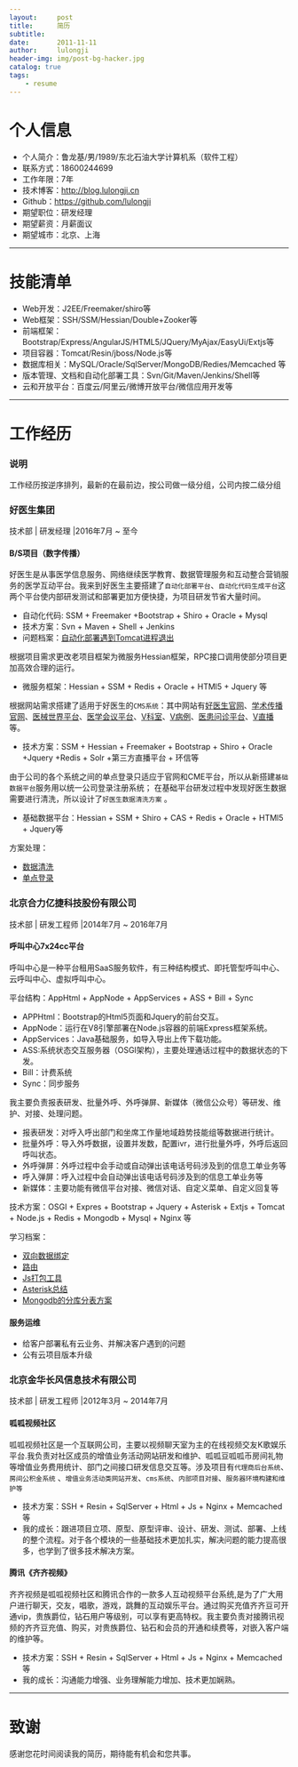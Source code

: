 ```yaml
---
layout:     post
title:      简历
subtitle:   
date:       2011-11-11
author:     lulongji
header-img: img/post-bg-hacker.jpg
catalog: true
tags:
    - resume
---
```



# 个人信息

 - 个人简介：鲁龙基/男/1989/东北石油大学计算机系（软件工程）
 - 联系方式：18600244699 
 - 工作年限：7年
 - 技术博客：http://blog.lulongji.cn
 - Github：https://github.com/lulongji
 - 期望职位：研发经理
 - 期望薪资：月薪面议
 - 期望城市：北京、上海

---

# 技能清单

- Web开发：J2EE/Freemaker/shiro等
- Web框架：SSH/SSM/Hessian/Double+Zooker等
- 前端框架：Bootstrap/Express/AngularJS/HTML5/JQuery/MyAjax/EasyUi/Extjs等
- 项目容器：Tomcat/Resin/jboss/Node.js等
- 数据库相关：MySQL/Oracle/SqlServer/MongoDB/Redies/Memcached 等
- 版本管理、文档和自动化部署工具：Svn/Git/Maven/Jenkins/Shell等
- 云和开放平台：百度云/阿里云/微博开放平台/微信应用开发等

---

# 工作经历

### 说明
工作经历按逆序排列，最新的在最前边，按公司做一级分组，公司内按二级分组

### 好医生集团
技术部 | 研发经理 |2016年7月 ~ 至今

#### B/S项目（数字传播）

好医生是从事医学信息服务、网络继续医学教育、数据管理服务和互动整合营销服务的医学互动平台。我来到好医生主要搭建了```自动化部署平台```、```自动化代码生成平台```这两个平台使内部研发测试和部署更加方便快捷，为项目研发节省大量时间。
- 自动化代码: SSM + Freemaker +Bootstrap + Shiro + Oracle + Mysql
- 技术方案：Svn + Maven + Shell + Jenkins
- 问题档案：[自动化部署遇到Tomcat进程退出](http://blog.lulongji.cn/2016/04/10/%E8%87%AA%E5%8A%A8%E5%8C%96%E9%83%A8%E7%BD%B2%E9%81%87%E5%88%B0Tomcat%E8%BF%9B%E7%A8%8B%E9%80%80%E5%87%BA/) 


根据项目需求更改老项目框架为微服务Hessian框架，RPC接口调用使部分项目更加高效合理的运行。
- 微服务框架：Hessian + SSM + Redis + Oracle + HTMl5 + Jquery 等

根据网站需求搭建了适用于好医生的```CMS系统```：其中网站有[好医生官网](https://www.haoyisheng.com)、[学术传播官网](http://xscb.haoyisheng.com)、[医械世界平台](http://yx.haoyisheng.com)、[医学会议平台](http://yx.haoyisheng.com/cms)、[V科室](http://vks.haoyisheng.com)、[V病例](http://vbl.haoyisheng.com)、[医患问诊平台](http://mld.haoyisheng.com)、[V直播](http://zb.haoyisheng.com)等。
- 技术方案：SSM + Hessian + Freemaker + Bootstrap + Shiro + Oracle +Jquery +Redis + Solr +第三方直播平台 + 环信等

由于公司的各个系统之间的单点登录只适应于官网和CME平台，所以从新搭建```基础数据平台```服务用以统一公司登录注册系统； 在基础平台研发过程中发现好医生数据需要进行清洗，所以设计了```好医生数据清洗方案``` 。
- 基础数据平台：Hessian + SSM  + Shiro + CAS + Redis + Oracle + HTMl5 + Jquery等

方案处理：
- [数据清洗](http://blog.lulongji.cn/2017/10/27/%E6%95%B0%E6%8D%AE%E6%B8%85%E6%B4%97/)
- [单点登录](http://blog.lulongji.cn/2016/09/26/%E6%80%BB%E7%BB%93%E4%B8%80%E4%B8%8B%E5%85%AC%E5%8F%B8%E5%8D%95%E7%82%B9%E7%99%BB%E5%BD%95/)


### 北京合力亿捷科技股份有限公司 
技术部 | 研发工程师 |2014年7月 ~ 2016年7月

#### 呼叫中心7x24cc平台
呼叫中心是一种平台租用SaaS服务软件，有三种结构模式、即托管型呼叫中心、云呼叫中心、虚拟呼叫中心。

平台结构：AppHtml + AppNode + AppServices + ASS  + Bill  + Sync
- APPHtml：Bootstrap的Html5页面和Jquery的前台交互。
- AppNode：运行在V8引擎部署在Node.js容器的前端Express框架系统。
- AppServices：Java基础服务，如导入导出上传下载功能。
- ASS:系统状态交互服务器（OSGI架构），主要处理通话过程中的数据状态的下发。
- Bill：计费系统
- Sync：同步服务

我主要负责报表研发、批量外呼、外呼弹屏、新媒体（微信公众号）等研发、维护、对接、处理问题。
- 报表研发：对呼入呼出部门和坐席工作量地域趋势技能组等数据进行统计。
- 批量外呼：导入外呼数据，设置并发数，配置ivr，进行批量外呼，外呼后返回呼叫状态。
- 外呼弹屏：外呼过程中会手动或自动弹出该电话号码涉及到的信息工单业务等
- 呼入弹屏：呼入过程中会自动弹出该电话号码涉及到的信息工单业务等
- 新媒体：主要功能有微信平台对接、微信对话、自定义菜单、自定义回复等

技术方案：OSGI + Expres + Bootstrap + Jquery + Asterisk + Extjs + Tomcat + Node.js + Redis + Mongodb + Mysql + Nginx 等

学习档案：
- [双向数据绑定]()
- [路由]()
- [Js打包工具]()
- [Asterisk总结]()
- [Mongodb的分库分表方案]()


#### 服务运维
- 给客户部署私有云业务、并解决客户遇到的问题
- 公有云项目版本升级


### 北京金华长风信息技术有限公司
技术部 | 研发工程师 |2012年3月 ~ 2014年7月 

#### 呱呱视频社区
呱呱视频社区是一个互联网公司，主要以视频聊天室为主的在线视频交友K歌娱乐平台.我负责对社区成员的增值业务活动网站研发和维护、呱呱豆呱呱币房间礼物等增值业务费用统计、部门之间接口研发信息交互等。涉及项目有```代理商后台系统```、```房间公积金系统``` 、```增值业务活动类网站开发```、```cms系统```、```内部项目对接```、```服务器环境构建和维护等```

- 技术方案：SSH + Resin + SqlServer + Html + Js + Nginx + Memcached等
- 我的成长：跟进项目立项、原型、原型评审、设计、研发、测试、部署、上线的整个流程。对于各个模块的一些基础技术更加扎实，解决问题的能力提高很多，也学到了很多技术解决方案。


#### 腾讯《齐齐视频》
齐齐视频是呱呱视频社区和腾讯合作的一款多人互动视频平台系统,是为了广大用户进行聊天，交友，唱歌，游戏，跳舞的互动娱乐平台。通过购买充值齐齐豆可开通vip，贵族爵位，钻石用户等级别，可以享有更高特权。我主要负责对接腾讯视频的齐齐豆充值、购买，对贵族爵位、钻石和会员的开通和续费等，对嵌入客户端的维护等。

- 技术方案：SSH + Resin + SqlServer + Html + Js + Nginx + Memcached等
- 我的成长：沟通能力增强、业务理解能力增加、技术更加娴熟。


---

# 致谢

感谢您花时间阅读我的简历，期待能有机会和您共事。
